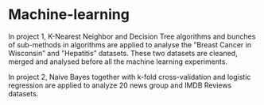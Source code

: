 # Machine-learning
In project 1, K-Nearest Neighbor and Decision Tree algorithms and bunches of sub-methods in algorithms are applied to analyse the ”Breast Cancer in Wisconsin” and ”Hepatitis” datasets. These two datasets are cleaned, merged and analysed before all the machine learning experiments. 

In project 2, Naive Bayes together with k-fold cross-validation and logistic regression are applied to analyze 20 news group and IMDB Reviews datasets.
